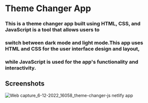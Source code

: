  # Theme Changer App
 
 ### This is a theme changer app built using HTML, CSS, and JavaScript is a tool that allows users to 
### switch between dark mode and light mode.This app uses HTML and CSS for the user interface design and layout,
 ### while JavaScript is used for the app's functionality and interactivity.
 ## Screenshots
![Web capture_6-12-2022_16058_theme-changer-js netlify app](https://user-images.githubusercontent.com/110158807/205887768-fba060f4-fd1e-44aa-9a2f-41e46b45a705.jpeg)
